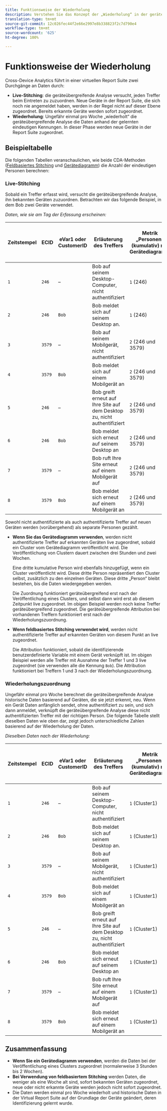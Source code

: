 ```yaml
---
title: Funktionsweise der Wiederholung
description: Verstehen Sie das Konzept der „Wiederholung“ in der geräteübergreifenden Analyse.
translation-type: tm+mt
source-git-commit: 12c026fec44f2e66e2997e8b338823f2c7d790e4
workflow-type: tm+mt
source-wordcount: '625'
ht-degree: 100%

---
```



# Funktionsweise der Wiederholung

Cross-Device Analytics führt in einer virtuellen Report Suite zwei Durchgänge an Daten durch:

* **Live-Stitching**: die geräteübergreifende Analyse versucht, jeden Treffer beim Eintreten zu zuzuordnen. Neue Geräte in der Report Suite, die sich noch nie angemeldet haben, werden in der Regel nicht auf dieser Ebene zugeordnet. Bereits erkannte Geräte werden sofort zugeordnet.
* **Wiederholung**: Ungefähr einmal pro Woche „wiederholt“ die geräteübergreifende Analyse die Daten anhand der gelernten eindeutigen Kennungen. In dieser Phase werden neue Geräte in der Report Suite zugeordnet.

## Beispieltabelle

Die folgenden Tabellen veranschaulichen, wie beide CDA-Methoden ([Feldbasiertes Stitching](field-based-stitching.md) und [Gerätediagramm](device-graph.md)) die Anzahl der eindeutigen Personen berechnen: 

### Live-Stitching

Sobald ein Treffer erfasst wird, versucht die geräteübergreifende Analyse, ihn bekannten Geräten zuzuordnen. Betrachten wir das folgende Beispiel, in dem Bob zwei Geräte verwendet.

*Daten, wie sie am Tag der Erfassung erscheinen:*

| Zeitstempel | ECID | eVar1 oder CustomerID | Erläuterung des Treffers | Metrik „Personen“ (kumulativ) mit Gerätediagramm | Metrik „Personen“ (kumulativ) mit feldbasiertem Stitching |
| --- | --- | --- | --- | --- | --- |
| `1` | `246` | – | Bob auf seinem Desktop-Computer, nicht authentifiziert | `1` (246) | `1` (246) |
| `2` | `246` | `Bob` | Bob meldet sich auf seinem Desktop an. | `1` (246) | `2` (246 und Bob) |
| `3` | `3579` | – | Bob auf seinem Mobilgerät, nicht authentifiziert | `2` (246 und 3579) | `3` (246, Bob und 3579) |
| `4` | `3579` | `Bob` | Bob meldet sich auf einem Mobilgerät an | `2` (246 und 3579) | `3` (246, Bob und 3579) |
| `5` | `246` | – | Bob greift erneut auf Ihre Site auf dem Desktop zu, nicht authentifiziert | `2` (246 und 3579) | `3` (246, Bob und 3579) |
| `6` | `246` | `Bob` | Bob meldet sich erneut auf seinem Desktop an | `2` (246 und 3579) | `3` (246, Bob und 3579) |
| `7` | `3579` | – | Bob ruft Ihre Site erneut auf einem Mobilgerät auf | `2` (246 und 3579) | `3` (246, Bob und 3579) |
| `8` | `3579` | `Bob` | Bob meldet sich erneut auf einem Mobilgerät an | `2` (246 und 3579) | `3` (246, Bob und 3579) |

Sowohl nicht authentifizierte als auch authentifizierte Treffer auf neuen Geräten werden (vorübergehend) als separate Personen gezählt.

* **Wenn Sie das Gerätediagramm verwenden**, werden nicht authentifizierte Treffer auf erkannten Geräten live zugeordnet, sobald ein Cluster vom Gerätediagramm veröffentlicht wird. Die Veröffentlichung von Clustern dauert zwischen drei Stunden und zwei Wochen.

   Eine dritte kumulative Person wird ebenfalls hinzugefügt, wenn ein Cluster veröffentlicht wird. Diese dritte Person repräsentiert den Cluster selbst, zusätzlich zu den einzelnen Geräten. Diese dritte „Person“ bleibt bestehen, bis die Daten wiedergegeben werden.

   Die Zuordnung funktioniert geräteübergreifend erst nach der Veröffentlichung eines Clusters, und selbst dann wird erst ab diesem Zeitpunkt live zugeordnet. Im obigen Beispiel werden noch keine Treffer geräteübergreifend zugeordnet. Die geräteübergreifende Attribution bei vorhandenen Treffern funktioniert erst nach der Wiederholungszuordnung.
* **Wenn feldbasiertes Stitching verwendet wird**, werden nicht authentifizierte Treffer auf erkannten Geräten von diesem Punkt an live zugeordnet.

   Die Attribution funktioniert, sobald die identifizierende benutzerdefinierte Variable mit einem Gerät verknüpft ist. Im obigen Beispiel werden alle Treffer mit Ausnahme der Treffer 1 und 3 live zugeordnet (sie verwenden alle die Kennung `Bob`). Die Attribution funktioniert bei Treffern 1 und 3 nach der Wiederholungszuordnung.

### Wiederholungszuordnung

Ungefähr einmal pro Woche berechnet die geräteübergreifende Analyse historische Daten basierend auf Geräten, die sie jetzt erkennt, neu. Wenn ein Gerät Daten anfänglich sendet, ohne authentifiziert zu sein, und sich dann anmeldet, verknüpft die geräteübergreifende Analyse diese nicht authentifizierten Treffer mit der richtigen Person. Die folgende Tabelle stellt dieselben Daten wie oben dar, zeigt jedoch unterschiedliche Zahlen basierend auf der Wiederholung der Daten.

*Dieselben Daten nach der Wiederholung:*

| Zeitstempel | ECID | eVar1 oder CustomerID | Erläuterung des Treffers | Metrik „Personen“ (kumulativ) mit Gerätediagramm | Metrik „Personen“ (kumulativ) mit feldbasiertem Stitching |
| --- | --- | --- | --- | --- | --- |
| `1` | `246` | – | Bob auf seinem Desktop-Computer, nicht authentifiziert | `1` (Cluster1) | `1` (Bob) |
| `2` | `246` | `Bob` | Bob meldet sich auf seinem Desktop an. | `1` (Cluster1) | `1` (Bob) |
| `3` | `3579` | – | Bob auf seinem Mobilgerät, nicht authentifiziert | `1` (Cluster1) | `1` (Bob) |
| `4` | `3579` | `Bob` | Bob meldet sich auf einem Mobilgerät an | `1` (Cluster1) | `1` (Bob) |
| `5` | `246` | – | Bob greift erneut auf Ihre Site auf dem Desktop zu, nicht authentifiziert | `1` (Cluster1) | `1` (Bob) |
| `6` | `246` | `Bob` | Bob meldet sich erneut auf seinem Desktop an | `1` (Cluster1) | `1` (Bob) |
| `7` | `3579` | – | Bob ruft Ihre Site erneut auf einem Mobilgerät auf | `1` (Cluster1) | `1` (Bob) |
| `8` | `3579` | `Bob` | Bob meldet sich erneut auf einem Mobilgerät an | `1` (Cluster1) | `1` (Bob) |

## Zusammenfassung

* **Wenn Sie ein Gerätediagramm verwenden**, werden die Daten bei der Veröffentlichung eines Clusters zugeordnet (normalerweise 3 Stunden bis 2 Wochen).
* **Bei Verwendung von feldbasiertem Stitching** werden Daten, die weniger als eine Woche alt sind, sofort bekannten Geräten zugeordnet, neue oder nicht erkannte Geräte werden jedoch nicht sofort zugeordnet.
* Die Daten werden einmal pro Woche wiederholt und historische Daten in der Virtual Report Suite auf der Grundlage der Geräte geändert, deren Identifizierung gelernt wurde.
